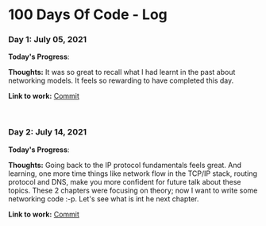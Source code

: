 # 100 Days Of Code - Log

### Day 1: July 05, 2021

**Today's Progress**: 

**Thoughts:** It was so great to recall what I had learnt in the past about networking models. It feels so rewarding to have completed this day.

**Link to work:** [Commit](https://github.com/lktslionel/network-programming-in-go/commit/4bb5ae414b2d9fc20c961a3bd9273b610ecdc820)


<br>

### Day 2: July 14, 2021

**Today's Progress**: 

**Thoughts:** Going back to the IP protocol fundamentals feels great. And learning, one more time things like network flow in the TCP/IP stack, routing protocol and DNS, make you more confident for future talk about these topics. These 2 chapters were focusing on theory; now I want to write some networking code :-p. Let's see what is int he next chapter.

**Link to work:** [Commit](https://github.com/lktslionel/network-programming-in-go/commit/c884df887f808ce231a7ae43adbb93d274dfc0fb)
